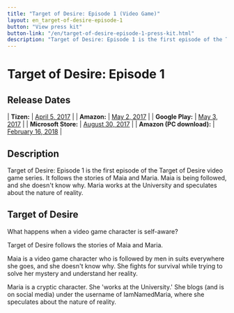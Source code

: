 ```yaml
---
title: "Target of Desire: Episode 1 (Video Game)"
layout: en_target-of-desire-episode-1
button: "View press kit"
button-link: "/en/target-of-desire-episode-1-press-kit.html"
description: "Target of Desire: Episode 1 is the first episode of the Target of Desire video game series.  It follows the stories of Maia and Maria.  Maia is being followed, and she doesn't know why.  Maria works at the University and speculates about the nature of reality."
---
```

# Target of Desire: Episode 1

## Release Dates

| **Tizen:**        		| [April 5, 2017](http://www.tizenstore.com/main/getDetail.as?Id=com.Osgoode.TargetOfDesireEpisode1) 	|
| **Amazon:**      			| [May 2, 2017](https://www.amazon.com/Target-of-Desire-Episode-1/dp/B071DTC9S5) 						|
| **Google Play:**      	| [May 3, 2017](https://play.google.com/store/apps/details?id=com.Osgoode.TargetOfDesire1)      		|
| **Microsoft Store:** 		| [August 30, 2017](https://www.microsoft.com/store/apps/9nxwc1tmf10f)      							| 
| **Amazon (PC download):**	| [February 16, 2018](https://www.amazon.com/Target-Desire-Episode-1-Download/dp/B07CWGK9ZK)      		| 

## Description

Target of Desire: Episode 1 is the first episode of the Target of Desire video game series. It follows the stories of Maia and Maria. Maia is being followed, and she doesn't know why. Maria works at the University and speculates about the nature of reality.

## Target of Desire

What happens when a video game character is self-aware?

Target of Desire follows the stories of Maia and Maria.

Maia is a video game character who is followed by men in suits everywhere she goes, and she doesn't know why. She fights for survival while trying to solve her mystery and understand her reality.

Maria is a cryptic character. She 'works at the University.' She blogs (and is on social media) under the username of IamNamedMaria, where she speculates about the nature of reality.

<amp-image-lightbox id="lightbox" layout="nodisplay"></amp-image-lightbox>
<amp-carousel height="200" layout="fixed-height" type="carousel">
<amp-img src="https://www.osgoodemedia.com/en/TargetOfDesire/Episode1/poster.png" width="142" height="200" alt="Target of Desire: Episode 1 poster" on="tap:lightbox" role="button" tabindex="0"></amp-img>
<amp-img src="https://www.osgoodemedia.com/en/TargetOfDesire/Episode1/backgroundart.png" width="356" height="200" alt="Target of Desire: Episode 1 background art" on="tap:lightbox" role="button" tabindex="0"></amp-img>
<amp-img src="https://www.osgoodemedia.com/en/TargetOfDesire/Episode1/Episode1-01.jpg" width="356" height="200" alt="Target of Desire: Episode 1 screenshot" on="tap:lightbox" role="button" tabindex="0"></amp-img>
</amp-carousel>